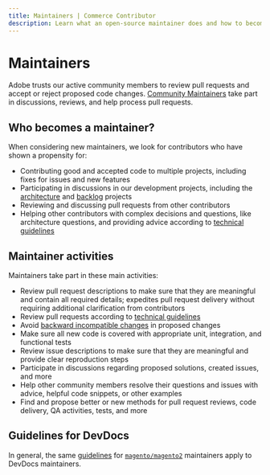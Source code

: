```yaml
---
title: Maintainers | Commerce Contributor
description: Learn what an open-source maintainer does and how to become one.
---
```


# Maintainers

Adobe trusts our active community members to review pull requests and accept or reject proposed code changes. [Community Maintainers](https://magento.biterg.io/app/kibana#/dashboard/Overview?_g=()) take part in discussions, reviews, and help process pull requests.

## Who becomes a maintainer?

When considering new maintainers, we look for contributors who have shown a propensity for:

-  Contributing good and accepted code to multiple projects, including fixes for issues and new features
-  Participating in discussions in our development projects, including the [architecture](https://github.com/magento/architecture) and [backlog](https://github.com/magento/backlog) projects
-  Reviewing and discussing pull requests from other contributors
-  Helping other contributors with complex decisions and questions, like architecture questions, and providing advice according to [technical guidelines](https://developer.adobe.com/commerce/php/coding-standards/technical-guidelines/)

## Maintainer activities

Maintainers take part in these main activities:

-  Review pull request descriptions to make sure that they are meaningful and contain all required details; expedites pull request delivery without requiring additional clarification from contributors
-  Review pull requests according to [technical guidelines](https://developer.adobe.com/commerce/php/coding-standards/technical-guidelines/)
-  Avoid [backward incompatible changes](../code-contributions/backward-compatibility-policy.md) in proposed changes
-  Make sure all new code is covered with appropriate unit, integration, and functional tests
-  Review issue descriptions to make sure that they are meaningful and provide clear reproduction steps
-  Participate in discussions regarding proposed solutions, created issues, and more
-  Help other community members resolve their questions and issues with advice, helpful code snippets, or other examples
-  Find and propose better or new methods for pull request reviews, code delivery, QA activities, tests, and more

## Guidelines for DevDocs

In general, the same [guidelines](index.md) for [`magento/magento2`](https://github.com/magento/magento2) maintainers apply to DevDocs maintainers.

